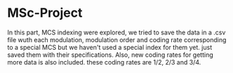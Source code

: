 # MSc-Project
In this part, MCS indexing were explored, we tried to save the data in a .csv file wuth each modulation, modulation order and coding rate corresponding to a special MCS but we haven't used a special index for them yet. just saved them with their specifications.
Also, new coding rates for getting more data is also included. these coding rates are 1/2, 2/3 and 3/4.
